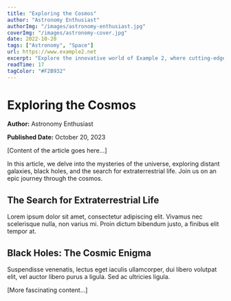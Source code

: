 ```yaml
---
title: "Exploring the Cosmos"
author: "Astronomy Enthusiast"
authorImg: "/images/astronomy-enthusiast.jpg"
coverImg: "/images/astronomy-cover.jpg"
date: 2022-10-20
tags: ["Astronomy", "Space"]
url: https://www.example2.net
excerpt: "Explore the innovative world of Example 2, where cutting-edge technology meets creativity. From advanced gadgets to artistic designs, there's something for everyone."
readTime: 17
tagColor: "#F2B932"
---
```


# Exploring the Cosmos


**Author:** Astronomy Enthusiast


**Published Date:** October 20, 2023

[Content of the article goes here...]

In this article, we delve into the mysteries of the universe, exploring distant galaxies, black holes, and the search for extraterrestrial life. Join us on an epic journey through the cosmos.

## The Search for Extraterrestrial Life

Lorem ipsum dolor sit amet, consectetur adipiscing elit. Vivamus nec scelerisque nulla, non varius mi. Proin dictum bibendum justo, a finibus elit tempor at.

## Black Holes: The Cosmic Enigma

Suspendisse venenatis, lectus eget iaculis ullamcorper, dui libero volutpat elit, vel auctor libero purus a ligula. Sed ac ultricies ligula.

[More fascinating content...]
